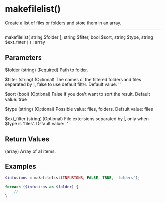 # makefilelist()

Create a list of files or folders and store them in an array.

---

makefilelist( string $folder [, string $filter, bool $sort, string $type, string $ext_filter ] ) : array

## Parameters

$folder (string) (Required) Path to folder.

$filter (string) (Optional) The names of the filtered folders and files separated by |, false to use default filter. Default value: ''

$sort (bool) (Optional) False if you don't want to sort the result. Default value: true

$type (string) (Optional) Possible value: files, folders. Default value: files

$ext_filter (string) (Optional) File extensions separated by |, only when $type is 'files'. Default value: ''

## Return Values

(array) Array of all items.

## Examples

```php
$infusions = makefilelist(INFUSIONS, FALSE, TRUE, 'folders');

foreach ($infusions as $folder) {
    //
}
```
